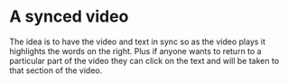 # A synced video

The idea is to have the video and text in sync so as the video plays it highlights the words on the right. Plus if anyone wants to return to a particular part of the video they can click on the text and will be taken to that section of the video.
